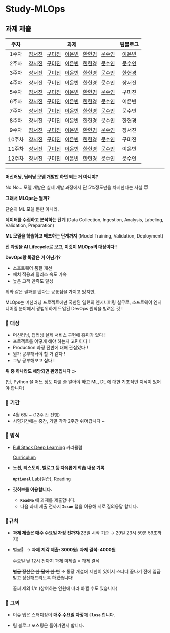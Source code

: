 # Study-MLOps

## 과제 제출
|주차|과제|팀블로그|
|:---:|---|:---:|
|1주차|[장서진](https://sulky-waltz-11f.notion.site/Fundamentals-c8b16a51a73346ae8e844aab9bdfb160) &nbsp; [구미진]() &nbsp; [이은빈](https://github.com/binable43/Study-MLOps/blob/main/Week1/Week%201%20:%20Fundamentals.md) &nbsp; [한현경](https://velog.io/@shining_arrow/1.-Deep-Learning-Fundamentals) &nbsp; [문수인](https://github.com/m0oon0/ML/blob/main/MLops/1%20:%20DL%20Fundamentals.md)|[이은빈](https://gdscewha.tistory.com/entry/1%EC%A3%BC%EC%B0%A8-Fundamentals)|
|2주차|[장서진](https://sulky-waltz-11f.notion.site/CNNs-ce8c018811304682b343039d61bc2387) &nbsp; [구미진]() &nbsp; [이은빈](https://github.com/binable43/Study-MLOps/blob/main/Week2/Week%202A%20:%20CNNs.md) &nbsp; [한현경](https://velog.io/@shining_arrow/2B.-Computer-Vision) &nbsp; [문수인](https://github.com/m0oon0/ML/blob/main/MLops/2%20:%20Computer%20Vision.md)|[문수인](https://gdscewha.tistory.com/entry/2%EC%A3%BC%EC%B0%A8-CNNs)|
|3주차|[장서진](https://sulky-waltz-11f.notion.site/RNNs-2ad8537ca7ca48a18d125e6873cc7728) &nbsp; [구미진](https://github.com/mijinkoo/Study-MLOps/blob/main/Lecture03_RNN.md) &nbsp; [이은빈](https://github.com/binable43/Study-MLOps/blob/main/Week3/Week%203%20:%20RNNs.md) &nbsp; [한현경](https://velog.io/@shining_arrow/3.-RNNs) &nbsp; [문수인](https://github.com/m0oon0/ML/blob/main/MLops/3%20:%20RNNs.md)|[한현경](https://gdscewha.tistory.com/127)|
|4주차|[장서진](https://sulky-waltz-11f.notion.site/Transformers-0b570a89591e416f856fc47b23f9f640) &nbsp; [구미진](https://github.com/mijinkoo/Study-MLOps/blob/main/Lecture04_TransferLearning_Transformer.md) &nbsp; [이은빈](https://github.com/binable43/Study-MLOps/blob/main/Week4/Week%204%20:%20Transfer%20Learning%20and%20Transformers.md) &nbsp; [한현경](https://velog.io/@shining_arrow/4.Transformers) &nbsp; [문수인]()|[장서진](https://gdscewha.tistory.com/entry/4%EC%A3%BC%EC%B0%A8-Transformers)|
|5주차|[장서진]() &nbsp; [구미진]() &nbsp; [이은빈]() &nbsp; [한현경]() &nbsp; [문수인]()|구미진|
|6주차|[장서진]() &nbsp; [구미진]() &nbsp; [이은빈]() &nbsp; [한현경]() &nbsp; [문수인]()|이은빈|
|7주차|[장서진]() &nbsp; [구미진]() &nbsp; [이은빈]() &nbsp; [한현경]() &nbsp; [문수인]()|문수인|
|8주차|[장서진]() &nbsp; [구미진]() &nbsp; [이은빈]() &nbsp; [한현경]() &nbsp; [문수인]()|한현경|
|9주차|[장서진]() &nbsp; [구미진]() &nbsp; [이은빈]() &nbsp; [한현경]() &nbsp; [문수인]()|장서진|
|10주차|[장서진]() &nbsp; [구미진]() &nbsp; [이은빈]() &nbsp; [한현경]() &nbsp; [문수인]()|구미진|
|11주차|[장서진]() &nbsp; [구미진]() &nbsp; [이은빈]() &nbsp; [한현경]() &nbsp; [문수인]()|이은빈|
|12주차|[장서진]() &nbsp; [구미진]() &nbsp; [이은빈]() &nbsp; [한현경]() &nbsp; [문수인]()|문수인|

<!-- ()안에 과제 기록한 곳 링크 넣으시면 됩니다! -->

---
**머신러닝, 딥러닝 모델 개발만 하면 되는 거 아니야?**

No No... 모델 개발은 실제 개발 과정에서 단 5%정도만을 차지한다는 사실 😇 

**그래서 MLOps는 뭘까?**

단순히 ML 모델 뿐만 아니라, 

**데이터를 수집하고 분석하는 단계** 
(Data Collection, Ingestion, Analysis, Labeling, Validation, Preparation)

**ML 모델을 학습하고 배포하는 단계까지**
(Model Training, Validation, Deployment)

**전 과정을 AI Lifecycle로 보고, 이것이 MLOps의 대상이다 !**

**DevOps랑 똑같은 거 아닌가?**

- 소프트웨어 품질 개선
- 패치 적용과 릴리스 속도 가속
- 높은 고객 만족도 달성

위와 같은 결과를 낸다는 공통점을 가지고 있지만, 

MLOps는 머신러닝 프로젝트에만 국한된 일련의 엔지니어링 실무로, 
소프트웨어 엔지니어링 분야에서 광범위하게 도입된 DevOps 원칙을 빌려온 것 !

### 🧐 대상

- 머신러닝, 딥러닝 실제 서비스 구현에 흥미가 있다 !
- 프로젝트를 어떻게 해야 하는지 고민이다 !
- Production 과정 전반에 대해 관심있다 !
- 뭔가 공부해놔야 할 거 같다 !
- 그냥 공부해보고 싶다 !

**위 중 하나라도 해당되면 환영입니다 :>**

(단, Python 을 어느 정도 다룰 줄 알아야 하고 ML, DL 에 대한 기초적인 지식이 있어야 합니다)

### 📆 기간

- 4월 6일 ~ (12주 간 진행)
- 시험기간에는 중간, 기말 각각 2주간 쉬어갑니다 ~

### 🔖 방식

- [Full Stack Deep Learning](https://fullstackdeeplearning.com/spring2021/) 커리큘럼
    
    [Curriculum](https://www.notion.so/ecfe787911214109a8039fc61f264edd)
    
- **노션, 티스토리, 벨로그 등 자유롭게 학습 내용 기록**
    
    **`Optional`** Lab(실습), Reading
    
- **깃허브를 이용합니다.**
    - **`ReadMe`** 에 과제를 제출합니다.
    - 다음 과제 제출 전까지 **`Issue`** 탭을 이용해 서로 질의응답 합니다.

### 📍규칙

- **과제 제출은 매주 수요일 자정 전까지**(23일 시작 기준 → 29일 23시 59분 59초까지)
    
    
- 벌금💸   → **과제** **지각 제출: 3000원**/ **과제 결석: 4000원**
    
    수요일 낮 12시 전까지 과제 미제출 = 과제 결석
    
    ~~벌금 정산은 한 달에 한 번~~ → 통장 개설에 제한이 있어서 스터디 끝나기 전에 입금 받고 정산해드리도록 하겠습니다!
    
    꼴찌 제외 1/n  (참여하는 인원에 따라 바뀔 수도 있습니다)
    

### 👀 그외

- 이슈 탭은 스터디장이 **매주 수요일 자정**에 **`Close`** 합니다.

- 팀 블로그 포스팅은 돌아가면서 합니다.
